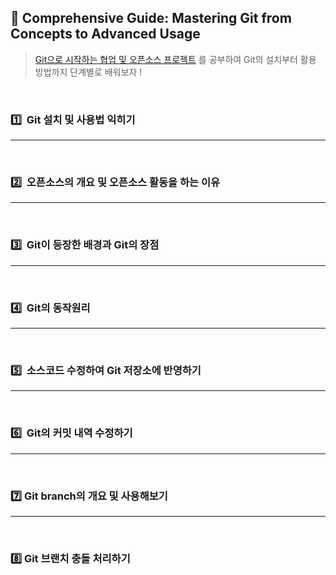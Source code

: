 ## 📌 Comprehensive Guide: Mastering Git from Concepts to Advanced Usage

> [Git으로 시작하는 협업 및 오픈소스 프로젝트](https://www.youtube.com/playlist?list=PLRx0vPvlEmdD5FLIdwTM4mKBgyjv4no81) 를 공부하여 Git의 설치부터 활용 방법까지 단계별로 배워보자 ! 
<br>

### 1️⃣  Git 설치 및 사용법 익히기

---


<br>

### 2️⃣  오픈소스의 개요 및 오픈소스 활동을 하는 이유

---


<br>

### 3️⃣  Git이 등장한 배경과 Git의 장점

---

<br>

### 4️⃣  Git의 동작원리

---
<br>

### 5️⃣  소스코드 수정하여 Git 저장소에 반영하기

---
<br>

### 6️⃣  Git의 커밋 내역 수정하기

---
<br>

### 7️⃣  Git branch의 개요 및 사용해보기

---
<br>

### 8️⃣  Git 브랜치 충돌 처리하기